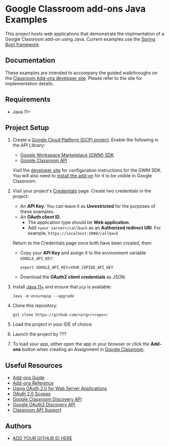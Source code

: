 Google Classroom add-ons Java Examples
========================================

This project hosts web applications that demonstrate the implmentation of a Google
Classroom add-on using Java. Current examples use the [Spring Boot framework](https://spring.io/).

Documentation
-------------

These examples are intended to accompany the guided walkthroughs on the
[Classroom Add-ons developer site](https://developers.google.com/classroom/eap/add-ons-alpha).
Please refer to the site for implementation details.

Requirements
------------
*   Java 11+

Project Setup
------------

1.  Create a [Google Cloud Platform (GCP) project](https://console.cloud.google.com/projectcreate).
Enable the following in the API Library:
    *   [Google Workspace Marketplace (GWM) SDK](https://console.cloud.google.com/apis/library/appsmarket-component.googleapis.com)
    *   [Google Classroom API](https://console.cloud.google.com/apis/library/classroom.googleapis.com)

    Visit the
    [developer site](https://developers.google.com/classroom/eap/add-ons-alpha/build-classroom-addon#step_3_google_workspace_marketplace_listing)
    for configuration instructions for the GWM SDK. You will also need to
    [install the add-on](https://developers.google.com/classroom/eap/add-ons-alpha/creating-simple-add-on#visit_the_unlisted_url_for_your_add-on_to_install_it)
    for it to be visible in Google Classroom.

1.  Visit your project's [Credentials](https://console.cloud.google.com/apis/credentials) page. Create two credentials in the project:
    *   An **API Key**. You can leave it as **Unrestricted** for the purposes of these examples.
    *   An **OAuth client ID**.
        *   The application type should be **Web application**.
        *   Add `<your server>/callback` as an **Authorized redirect URI**. For example,
        `https://localhost:5000/callback`

    Return to the Credentials page once both have been created, then:
      *   Copy your **API Key** and assign it to the environment variable `GOOGLE_API_KEY`:
          ```shell
          export GOOGLE_API_KEY=YOUR_COPIED_API_KEY
          ```
      *   Download the **OAuth2 client credentials** as JSON.

1.  Install [Java 11+](https://https://adoptopenjdk.net/) and ensure that `pip` is available:

    ```posix-terminal
    Java -m ensurepip --upgrade
    ```

1.  Clone this repository:

    ```posix-terminal
    git clone https://github.com/<org>/<repo>/
    ```

1.  Load the project in your IDE of choice.

1.  Launch the project by ???

1.  To load your app, either open the app in your browser or click the **Add-ons** button when creating an Assignment in [Google Classroom](https://classroom.google.com).

Useful Resources
-------------

<!-- *   [Issue tracker](https://github.com/<org>/<repo>/issues) -->
*   [Add-ons Guide](https://developers.google.com/classroom/eap/add-ons-alpha)
*   [Add-ons Reference](https://developers.google.com/classroom/eap/add-ons-alpha/reference/rest)
*   [Using OAuth 2.0 for Web Server Applications](https://developers.google.com/identity/protocols/oauth2/web-server#creatingclient)
*   [OAuth 2.0 Scopes](https://developers.google.com/identity/protocols/oauth2/scopes)
*   [Google Classroom Discovery API](https://googleapis.github.io/google-api-Java-client/docs/dyn/classroom_v1.html)
*   [Google OAuth2 Discovery API](https://googleapis.github.io/google-api-Java-client/docs/dyn/oauth2_v2.html)
*   [Classroom API Support](https://developers.google.com/classroom/eap/add-ons-alpha/support)

Authors
-------

*   [ADD YOUR GITHUB ID HERE](https://github.com/YOUR_GITHUB_ID)
